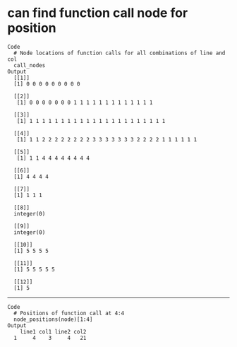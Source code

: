 # can find function call node for position

    Code
      # Node locations of function calls for all combinations of line and col
      call_nodes
    Output
      [[1]]
      [1] 0 0 0 0 0 0 0 0 0
      
      [[2]]
       [1] 0 0 0 0 0 0 0 1 1 1 1 1 1 1 1 1 1 1 1 1
      
      [[3]]
       [1] 1 1 1 1 1 1 1 1 1 1 1 1 1 1 1 1 1 1 1 1 1 1
      
      [[4]]
       [1] 1 1 2 2 2 2 2 2 2 2 3 3 3 3 3 3 3 2 2 2 2 1 1 1 1 1 1
      
      [[5]]
       [1] 1 1 4 4 4 4 4 4 4 4
      
      [[6]]
      [1] 4 4 4 4
      
      [[7]]
      [1] 1 1 1
      
      [[8]]
      integer(0)
      
      [[9]]
      integer(0)
      
      [[10]]
      [1] 5 5 5 5
      
      [[11]]
      [1] 5 5 5 5 5
      
      [[12]]
      [1] 5
      

---

    Code
      # Positions of function call at 4:4
      node_positions(node)[1:4]
    Output
        line1 col1 line2 col2
      1     4    3     4   21

